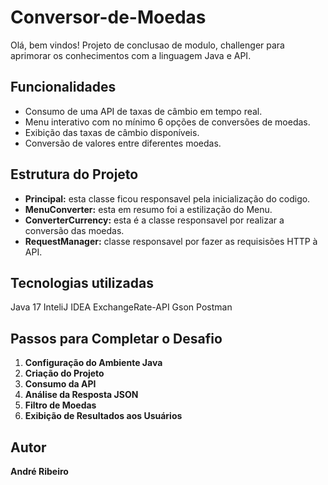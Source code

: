 # Conversor-de-Moedas

 Olá, bem vindos! 
 Projeto de conclusao de modulo, challenger para aprimorar os conhecimentos com a linguagem Java e API.

## Funcionalidades
- Consumo de uma API de taxas de câmbio em tempo real.
- Menu interativo com no mínimo 6 opções de conversões de moedas.
- Exibição das taxas de câmbio disponíveis.
- Conversão de valores entre diferentes moedas.

## Estrutura do Projeto

- **Principal:** esta classe ficou responsavel pela inicialização do codigo.
- **MenuConverter:** esta em resumo foi a estilização do Menu.
- **ConverterCurrency:** esta é a classe responsavel por realizar a conversão das moedas.
- **RequestManager:** classe responsavel por fazer as requisisões HTTP à API.

## Tecnologias utilizadas
Java 17
InteliJ IDEA
ExchangeRate-API
Gson
Postman

## Passos para Completar o Desafio

1. **Configuração do Ambiente Java**
2. **Criação do Projeto**
3. **Consumo da API**
4. **Análise da Resposta JSON**
5. **Filtro de Moedas**
6. **Exibição de Resultados aos Usuários**

## Autor
**André Ribeiro**